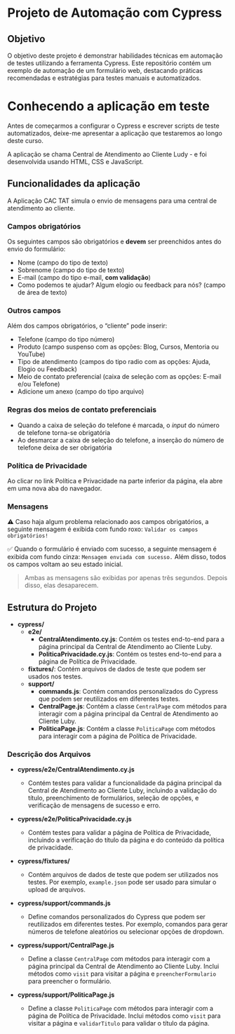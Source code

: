 # Projeto de Automação com Cypress

## Objetivo
O objetivo deste projeto é demonstrar habilidades técnicas em automação de testes utilizando a ferramenta Cypress. Este repositório contém um exemplo de automação de um formulário web, destacando práticas recomendadas e estratégias para testes manuais e automatizados.

# Conhecendo a aplicação em teste

Antes de começarmos a configurar o Cypress e escrever scripts de teste automatizados, deixe-me apresentar a aplicação que testaremos ao longo deste curso.

A aplicação se chama Central de Atendimento ao Cliente Ludy - e foi desenvolvida usando HTML, CSS e JavaScript.

## Funcionalidades da aplicação

A Aplicação CAC TAT simula o envio de mensagens para uma central de atendimento ao cliente.

### Campos obrigatórios

Os seguintes campos são obrigatórios e **devem** ser preenchidos antes do envio do formulário:

- Nome (campo do tipo de texto)
- Sobrenome (campo do tipo de texto)
- E-mail (campo do tipo e-mail, **com validação**)
- Como podemos te ajudar? Algum elogio ou feedback para nós? (campo de área de texto)

### Outros campos

Além dos campos obrigatórios, o “cliente” pode inserir:

- Telefone (campo do tipo número)
- Produto (campo suspenso com as opções: Blog, Cursos, Mentoria ou YouTube)
- Tipo de atendimento (campos do tipo radio com as opções: Ajuda, Elogio ou Feedback)
- Meio de contato preferencial (caixa de seleção com as opções: E-mail e/ou Telefone)
- Adicione um anexo (campo do tipo arquivo)

### Regras dos meios de contato preferenciais

- Quando a caixa de seleção do telefone é marcada, o _input_ do número de telefone torna-se obrigatória
- Ao desmarcar a caixa de seleção do telefone, a inserção do número de telefone deixa de ser obrigatória

### Política de Privacidade

Ao clicar no link Política e Privacidade na parte inferior da página, ela abre em uma nova aba do navegador.

### Mensagens

⚠️ Caso haja algum problema relacionado aos campos obrigatórios, a seguinte mensagem é exibida com fundo roxo: `Validar os campos obrigatórios!`

✅ Quando o formulário é enviado com sucesso, a seguinte mensagem é exibida com fundo cinza: `Mensagem enviada com sucesso.` Além disso, todos os campos voltam ao seu estado inicial.

> Ambas as mensagens são exibidas por apenas três segundos. Depois disso, elas desaparecem.

## Estrutura do Projeto
- **cypress/**
  - **e2e/**
    - **CentralAtendimento.cy.js**: Contém os testes end-to-end para a página principal da Central de Atendimento ao Cliente Luby.
    - **PoliticaPrivacidade.cy.js**: Contém os testes end-to-end para a página de Política de Privacidade.
  - **fixtures/**: Contém arquivos de dados de teste que podem ser usados nos testes.
  - **support/**
    - **commands.js**: Contém comandos personalizados do Cypress que podem ser reutilizados em diferentes testes.
    - **CentralPage.js**: Contém a classe `CentralPage` com métodos para interagir com a página principal da Central de Atendimento ao Cliente Luby.
    - **PoliticaPage.js**: Contém a classe `PoliticaPage` com métodos para interagir com a página de Política de Privacidade.

### Descrição dos Arquivos

- **cypress/e2e/CentralAtendimento.cy.js**
  - Contém testes para validar a funcionalidade da página principal da Central de Atendimento ao Cliente Luby, incluindo a validação do título, preenchimento de formulários, seleção de opções, e verificação de mensagens de sucesso e erro.

- **cypress/e2e/PoliticaPrivacidade.cy.js**
  - Contém testes para validar a página de Política de Privacidade, incluindo a verificação do título da página e do conteúdo da política de privacidade.

- **cypress/fixtures/**
  - Contém arquivos de dados de teste que podem ser utilizados nos testes. Por exemplo, `example.json` pode ser usado para simular o upload de arquivos.

- **cypress/support/commands.js**
  - Define comandos personalizados do Cypress que podem ser reutilizados em diferentes testes. Por exemplo, comandos para gerar números de telefone aleatórios ou selecionar opções de dropdown.

- **cypress/support/CentralPage.js**
  - Define a classe `CentralPage` com métodos para interagir com a página principal da Central de Atendimento ao Cliente Luby. Inclui métodos como `visit` para visitar a página e `preencherFormulario` para preencher o formulário.

- **cypress/support/PoliticaPage.js**
  - Define a classe `PoliticaPage` com métodos para interagir com a página de Política de Privacidade. Inclui métodos como `visit` para visitar a página e `validarTitulo` para validar o título da página.
